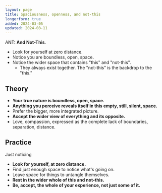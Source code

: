 ```yaml
---
layout: page
title: Spaciousness, openness, and not-this
longerform: true
added: 2024-03-05
updated: 2024-08-11
---
```


ANT: **And Not-This**.

- Look for yourself at zero distance.
- Notice you are boundless, open, space.
- Notice the wider space that contains "this" and "not-this".
    - They always exist together. The "not-this" is the backdrop to the "this."

## Theory

- **Your true nature is boundless, open, space.**
- **Anything you perceive reveals itself in this empty, still, silent, space.**
- Prefer the bigger, more integrated picture.
- **Accept the wider view of everything and its opposite.**
- Love, compassion, expressed as the complete lack of boundaries, separation, distance.

## Practice

Just noticing

- **Look for yourself, at zero distance.**
- Find just enough space to notice what's going on.
- Leave space for things to untangle themselves. 
- **Rest in the wider whole of this and not-this.**
- **Be, accept, the whole of your experience, not just some of it.**

